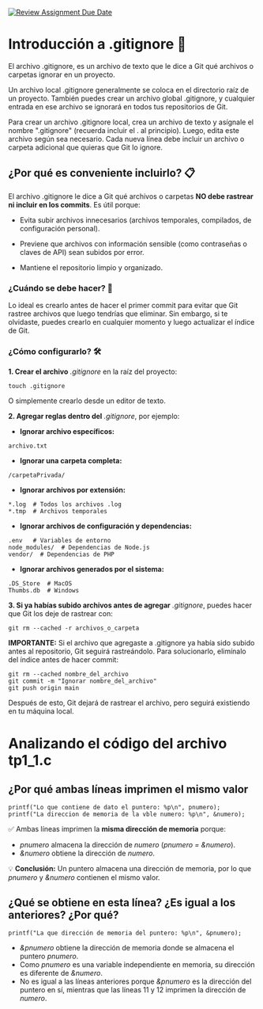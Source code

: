 [![Review Assignment Due Date](https://classroom.github.com/assets/deadline-readme-button-22041afd0340ce965d47ae6ef1cefeee28c7c493a6346c4f15d667ab976d596c.svg)](https://classroom.github.com/a/kl-E8VQf)

# Introducción a .gitignore 🚀

El archivo .gitignore, es un archivo de texto que le dice a Git qué archivos o carpetas ignorar en un proyecto.

Un archivo local .gitignore generalmente se coloca en el directorio raíz de un proyecto. También puedes crear un archivo global .gitignore, y cualquier entrada en ese archivo se ignorará en todos tus repositorios de Git.

Para crear un archivo .gitignore local, crea un archivo de texto y asígnale el nombre ".gitignore" (recuerda incluir el . al principio). Luego, edita este archivo según sea necesario. Cada nueva línea debe incluir un archivo o carpeta adicional que quieras que Git lo ignore.

## ¿Por qué es conveniente incluirlo? 📋

El archivo .gitignore le dice a Git qué archivos o carpetas **NO debe rastrear ni incluir en los commits**.
Es útil porque:

- Evita subir archivos innecesarios (archivos temporales, compilados, de configuración personal).

- Previene que archivos con información sensible (como contraseñas o claves de API) sean subidos por error.

- Mantiene el repositorio limpio y organizado.

### ¿Cuándo se debe hacer? 🔧

Lo ideal es crearlo antes de hacer el primer commit para evitar que Git rastree archivos que luego tendrías que eliminar. Sin embargo, si te olvidaste, puedes crearlo en cualquier momento y luego actualizar el índice de Git.

### ¿Cómo configurarlo? 🛠️

**1. Crear el archivo** _.gitignore_ en la raíz del proyecto: 

```
touch .gitignore
```
O simplemente crearlo desde un editor de texto.

**2. Agregar reglas dentro del** _.gitignore_, por ejemplo:

- **Ignorar archivo específicos:**
```
archivo.txt
```

- **Ignorar una carpeta completa:**
``` 
/carpetaPrivada/
```

- **Ignorar archivos por extensión:**
```
*.log  # Todos los archivos .log
*.tmp  # Archivos temporales
```

- **Ignorar archivos de configuración y dependencias:**
```
.env   # Variables de entorno
node_modules/  # Dependencias de Node.js
vendor/  # Dependencias de PHP
```

- **Ignorar archivos generados por el sistema:**
```
.DS_Store  # MacOS
Thumbs.db  # Windows
```

 **3. Si ya habías subido archivos antes de agregar** _.gitignore_, puedes hacer que Git los deje de rastrear con:

```
git rm --cached -r archivos_o_carpeta
```
**IMPORTANTE:**
 Si el archivo que agregaste a .gitignore ya había sido subido antes al repositorio, Git seguirá rastreándolo. Para solucionarlo, elimínalo del índice antes de hacer commit:

```
git rm --cached nombre_del_archivo
git commit -m "Ignorar nombre_del_archivo"
git push origin main
```
Después de esto, Git dejará de rastrear el archivo, pero seguirá existiendo en tu máquina local.

# Analizando el código del archivo tp1_1.c

## ¿Por qué ambas líneas imprimen el mismo valor

```
printf("Lo que contiene de dato el puntero: %p\n", pnumero);
printf("La direccion de memoria de la vble numero: %p\n", &numero);
```

✅ Ambas líneas imprimen la **misma dirección de memoria** porque:
- *pnumero* almacena la dirección de *numero* (*pnumero = &numero*).
- *&numero* obtiene la dirección de *numero*.

💡 **Conclusión:** Un puntero almacena una dirección de memoria, por lo que *pnumero* y *&numero* contienen el mismo valor.

## ¿Qué se obtiene en esta línea? ¿Es igual a los anteriores? ¿Por qué?

```
printf("La que dirección de memoria del puntero: %p\n", &pnumero);
```

- *&pnumero* obtiene la dirección de memoria donde se almacena el puntero *pnumero*.
- Como *pnumero* es una variable independiente en memoria, su dirección es diferente de *&numero*.
- No es igual a las líneas anteriores porque *&pnumero* es la dirección del puntero en sí, mientras que las líneas 11 y 12 imprimen la dirección de *numero*.